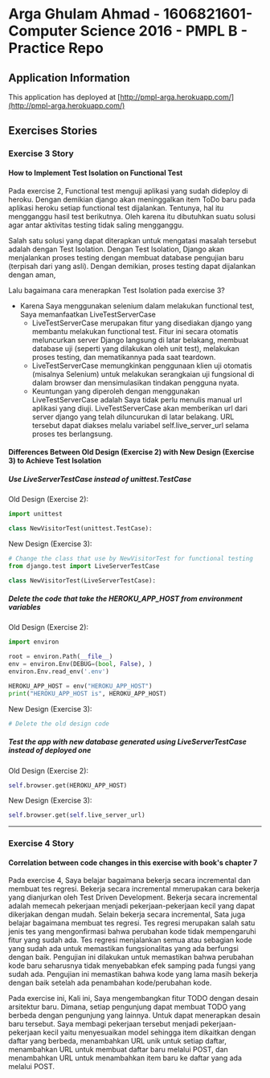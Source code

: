 # Arga Ghulam Ahmad - 1606821601- Computer Science 2016 - PMPL B - Practice Repo
## Application Information
This application has deployed at [http://pmpl-arga.herokuapp.com/](http://pmpl-arga.herokuapp.com/)
## Exercises Stories
### Exercise 3 Story
#### How to Implement Test Isolation on Functional Test
Pada exercise 2, Functional test menguji aplikasi yang sudah dideploy di heroku.
Dengan demikian django akan meninggalkan item ToDo baru pada aplikasi heroku setiap functional test dijalankan.
Tentunya, hal itu mengganggu hasil test berikutnya. Oleh karena itu dibutuhkan suatu solusi agar antar aktivitas testing tidak saling mengganggu.

Salah satu solusi yang dapat diterapkan untuk mengatasi masalah tersebut adalah dengan Test Isolation.
Dengan Test Isolation, Django akan menjalankan proses testing dengan membuat database pengujian baru (terpisah dari yang asli).
Dengan demikian, proses testing dapat dijalankan dengan aman,

Lalu bagaimana cara menerapkan Test Isolation pada exercise 3?
- Karena Saya menggunakan selenium dalam melakukan functional test, Saya memanfaatkan LiveTestServerCase
    - LiveTestServerCase merupakan fitur yang disediakan django yang membantu melakukan functional test. Fitur ini secara otomatis meluncurkan server Django langsung di latar belakang, membuat database uji (seperti yang dilakukan oleh unit test), melakukan proses testing, dan mematikannya pada saat teardown.
    - LiveTestServerCase memungkinkan penggunaan klien uji otomatis (misalnya Selenium) untuk melakukan serangkaian uji fungsional di dalam browser dan mensimulasikan tindakan pengguna nyata.
    - Keuntungan yang diperoleh dengan menggunakan LiveTestServerCase adalah Saya tidak perlu menulis manual url aplikasi yang diuji.
        LiveTestServerCase akan memberikan url dari server django yang telah diluncurukan di latar belakang.
        URL tersebut dapat diakses melalu variabel self.live_server_url selama proses tes berlangsung.
        
#### Differences Between Old Design (Exercise 2) with New Design (Exercise 3) to Achieve Test Isolation
##### Use LiveServerTestCase instead of unittest.TestCase
Old Design (Exercise 2):
```python
import unittest

class NewVisitorTest(unittest.TestCase):
```
New Design (Exercise 3):
```python
# Change the class that use by NewVisitorTest for functional testing
from django.test import LiveServerTestCase

class NewVisitorTest(LiveServerTestCase):
```
##### Delete the code that take the HEROKU_APP_HOST from environment variables
Old Design (Exercise 2):
```python
import environ

root = environ.Path(__file__)
env = environ.Env(DEBUG=(bool, False), )
environ.Env.read_env('.env')

HEROKU_APP_HOST = env("HEROKU_APP_HOST")
print("HEROKU_APP_HOST is", HEROKU_APP_HOST)
```
New Design (Exercise 3):
```python
# Delete the old design code
```
##### Test the app with new database generated using LiveServerTestCase instead of deployed one
Old Design (Exercise 2):
```python
self.browser.get(HEROKU_APP_HOST)
```
New Design (Exercise 3):
```python
self.browser.get(self.live_server_url)
```
---
### Exercise 4 Story
#### Correlation between code changes in this exercise with book's chapter 7
Pada exercise 4, Saya belajar bagaimana bekerja secara incremental dan membuat tes regresi. 
Bekerja secara incremental mmerupakan cara bekerja yang dianjurkan oleh Test Driven Development.
Bekerja secara incremental adalah memecah pekerjaan menjadi pekerjaan-pekerjaan kecil yang dapat dikerjakan dengan mudah.
Selain bekerja secara incremental, Sata juga belajar bagaimana membuat tes regresi. 
Tes regresi merupakan salah satu jenis tes yang mengonfirmasi bahwa perubahan kode tidak mempengaruhi fitur yang sudah ada.
Tes regresi menjalankan semua atau sebagian kode yang sudah ada untuk memastikan fungsionalitas yang ada berfungsi dengan baik.
Pengujian ini dilakukan untuk memastikan bahwa perubahan kode baru seharusnya tidak menyebabkan efek samping pada fungsi yang sudah ada.
Pengujian ini memastikan bahwa kode yang lama masih bekerja dengan baik setelah ada penambahan kode/perubahan kode.

Pada exercise ini, Kali ini, Saya mengembangkan fitur TODO dengan desain arsitektur baru. 
Dimana, setiap pengunjung dapat membuat TODO yang berbeda dengan pengunjung yang lainnya. 
Untuk dapat menerapkan desain baru tersebut. 
Saya membagi pekerjaan tersebut menjadi pekerjaan-pekerjaan kecil yaitu menyesuaikan model sehingga item dikaitkan dengan daftar yang berbeda, menambahkan URL unik untuk setiap daftar, menambahkan URL untuk membuat daftar baru melalui POST, dan menambahkan URL untuk menambahkan item baru ke daftar yang ada melalui POST.
